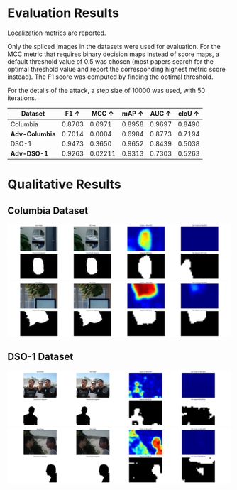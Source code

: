 # Evaluation Results
Localization metrics are reported.

Only the spliced images in the datasets were used for evaluation. For the MCC metric that requires binary decision maps instead of score maps, a default threshold value of 0.5 was chosen (most papers search for the optimal threshold value and report the corresponding highest metric score instead). The F1 score was computed by finding the optimal threshold.

For the details of the attack, a step size of 10000 was used, with 50 iterations.

| Dataset          | F1 ↑   | MCC ↑   | mAP ↑  | AUC ↑  |    cIoU ↑ |
| ---------------- | ------ | ------- | ------ | ------ | ------ |
| Columbia         | 0.8703 | 0.6971  | 0.8958 | 0.9697 | 0.8490 |
| **Adv-Columbia** | 0.7014 | 0.0004  | 0.6984 | 0.8773 | 0.7194 |
| DSO-1            | 0.9473 | 0.3650  | 0.9652 | 0.8439 | 0.5038 |
| **Adv-DSO-1**    | 0.9263 | 0.02211 | 0.9313 | 0.7303 | 0.5263 |

# Qualitative Results

## Columbia Dataset
![](/assets/lots_examples/columbia_1.png)
![](/assets/lots_examples/columbia_2.png)

## DSO-1 Dataset
![](/assets/lots_examples/dso1_1.png)
![](/assets/lots_examples/dso1_2.png)
